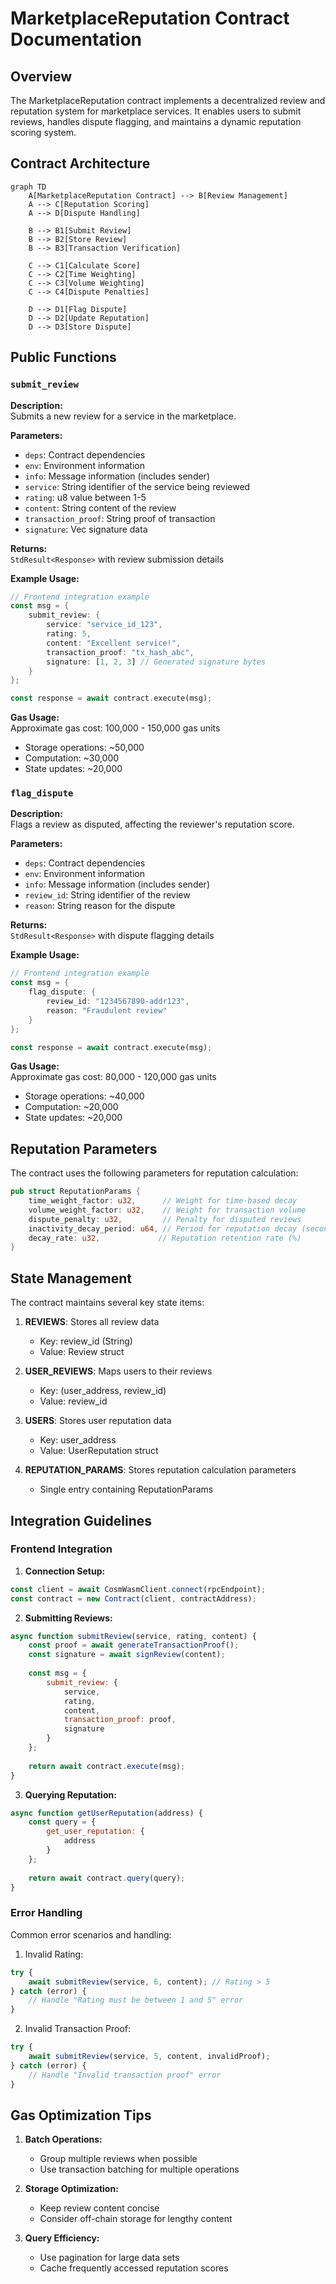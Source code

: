 # MarketplaceReputation Contract Documentation

## Overview
The MarketplaceReputation contract implements a decentralized review and reputation system for marketplace services. It enables users to submit reviews, handles dispute flagging, and maintains a dynamic reputation scoring system.

## Contract Architecture

```mermaid
graph TD
    A[MarketplaceReputation Contract] --> B[Review Management]
    A --> C[Reputation Scoring]
    A --> D[Dispute Handling]
    
    B --> B1[Submit Review]
    B --> B2[Store Review]
    B --> B3[Transaction Verification]
    
    C --> C1[Calculate Score]
    C --> C2[Time Weighting]
    C --> C3[Volume Weighting]
    C --> C4[Dispute Penalties]
    
    D --> D1[Flag Dispute]
    D --> D2[Update Reputation]
    D --> D3[Store Dispute]
```

## Public Functions

### `submit_review`

**Description:**  
Submits a new review for a service in the marketplace.

**Parameters:**
- `deps`: Contract dependencies
- `env`: Environment information
- `info`: Message information (includes sender)
- `service`: String identifier of the service being reviewed
- `rating`: u8 value between 1-5
- `content`: String content of the review
- `transaction_proof`: String proof of transaction
- `signature`: Vec<u8> signature data

**Returns:**  
`StdResult<Response>` with review submission details

**Example Usage:**
```rust
// Frontend integration example
const msg = {
    submit_review: {
        service: "service_id_123",
        rating: 5,
        content: "Excellent service!",
        transaction_proof: "tx_hash_abc",
        signature: [1, 2, 3] // Generated signature bytes
    }
};

const response = await contract.execute(msg);
```

**Gas Usage:**  
Approximate gas cost: 100,000 - 150,000 gas units
- Storage operations: ~50,000
- Computation: ~30,000
- State updates: ~20,000

### `flag_dispute`

**Description:**  
Flags a review as disputed, affecting the reviewer's reputation score.

**Parameters:**
- `deps`: Contract dependencies
- `env`: Environment information
- `info`: Message information (includes sender)
- `review_id`: String identifier of the review
- `reason`: String reason for the dispute

**Returns:**  
`StdResult<Response>` with dispute flagging details

**Example Usage:**
```rust
// Frontend integration example
const msg = {
    flag_dispute: {
        review_id: "1234567890-addr123",
        reason: "Fraudulent review"
    }
};

const response = await contract.execute(msg);
```

**Gas Usage:**  
Approximate gas cost: 80,000 - 120,000 gas units
- Storage operations: ~40,000
- Computation: ~20,000
- State updates: ~20,000

## Reputation Parameters

The contract uses the following parameters for reputation calculation:

```rust
pub struct ReputationParams {
    time_weight_factor: u32,      // Weight for time-based decay
    volume_weight_factor: u32,    // Weight for transaction volume
    dispute_penalty: u32,         // Penalty for disputed reviews
    inactivity_decay_period: u64, // Period for reputation decay (seconds)
    decay_rate: u32,             // Reputation retention rate (%)
}
```

## State Management

The contract maintains several key state items:

1. **REVIEWS**: Stores all review data
   - Key: review_id (String)
   - Value: Review struct

2. **USER_REVIEWS**: Maps users to their reviews
   - Key: (user_address, review_id)
   - Value: review_id

3. **USERS**: Stores user reputation data
   - Key: user_address
   - Value: UserReputation struct

4. **REPUTATION_PARAMS**: Stores reputation calculation parameters
   - Single entry containing ReputationParams

## Integration Guidelines

### Frontend Integration

1. **Connection Setup:**
```javascript
const client = await CosmWasmClient.connect(rpcEndpoint);
const contract = new Contract(client, contractAddress);
```

2. **Submitting Reviews:**
```javascript
async function submitReview(service, rating, content) {
    const proof = await generateTransactionProof();
    const signature = await signReview(content);
    
    const msg = {
        submit_review: {
            service,
            rating,
            content,
            transaction_proof: proof,
            signature
        }
    };
    
    return await contract.execute(msg);
}
```

3. **Querying Reputation:**
```javascript
async function getUserReputation(address) {
    const query = {
        get_user_reputation: {
            address
        }
    };
    
    return await contract.query(query);
}
```

### Error Handling

Common error scenarios and handling:

1. Invalid Rating:
```javascript
try {
    await submitReview(service, 6, content); // Rating > 5
} catch (error) {
    // Handle "Rating must be between 1 and 5" error
}
```

2. Invalid Transaction Proof:
```javascript
try {
    await submitReview(service, 5, content, invalidProof);
} catch (error) {
    // Handle "Invalid transaction proof" error
}
```

## Gas Optimization Tips

1. **Batch Operations:**
   - Group multiple reviews when possible
   - Use transaction batching for multiple operations

2. **Storage Optimization:**
   - Keep review content concise
   - Consider off-chain storage for lengthy content

3. **Query Efficiency:**
   - Use pagination for large data sets
   - Cache frequently accessed reputation scores